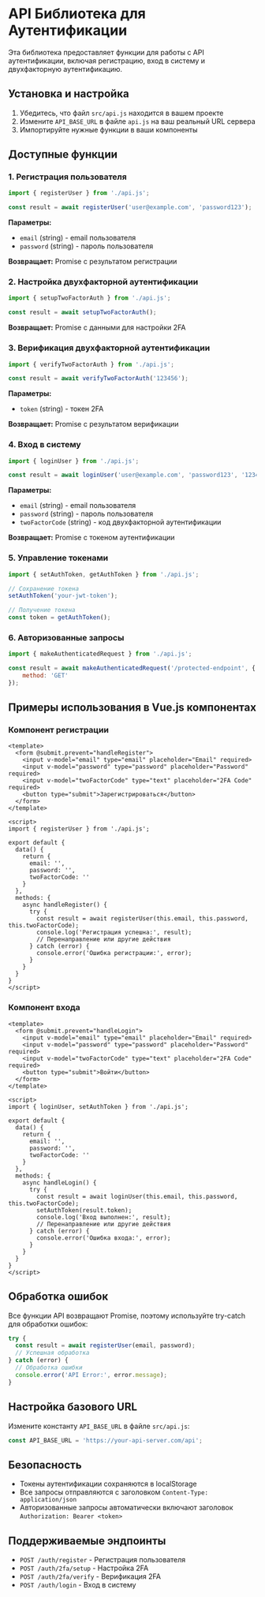 # API Библиотека для Аутентификации

Эта библиотека предоставляет функции для работы с API аутентификации, включая регистрацию, вход в систему и двухфакторную аутентификацию.

## Установка и настройка

1. Убедитесь, что файл `src/api.js` находится в вашем проекте
2. Измените `API_BASE_URL` в файле `api.js` на ваш реальный URL сервера
3. Импортируйте нужные функции в ваши компоненты

## Доступные функции

### 1. Регистрация пользователя
```javascript
import { registerUser } from './api.js';

const result = await registerUser('user@example.com', 'password123');
```

**Параметры:**
- `email` (string) - email пользователя
- `password` (string) - пароль пользователя

**Возвращает:** Promise с результатом регистрации

### 2. Настройка двухфакторной аутентификации
```javascript
import { setupTwoFactorAuth } from './api.js';

const result = await setupTwoFactorAuth();
```

**Возвращает:** Promise с данными для настройки 2FA

### 3. Верификация двухфакторной аутентификации
```javascript
import { verifyTwoFactorAuth } from './api.js';

const result = await verifyTwoFactorAuth('123456');
```

**Параметры:**
- `token` (string) - токен 2FA

**Возвращает:** Promise с результатом верификации

### 4. Вход в систему
```javascript
import { loginUser } from './api.js';

const result = await loginUser('user@example.com', 'password123', '123456');
```

**Параметры:**
- `email` (string) - email пользователя
- `password` (string) - пароль пользователя
- `twoFactorCode` (string) - код двухфакторной аутентификации

**Возвращает:** Promise с токеном аутентификации

### 5. Управление токенами
```javascript
import { setAuthToken, getAuthToken } from './api.js';

// Сохранение токена
setAuthToken('your-jwt-token');

// Получение токена
const token = getAuthToken();
```

### 6. Авторизованные запросы
```javascript
import { makeAuthenticatedRequest } from './api.js';

const result = await makeAuthenticatedRequest('/protected-endpoint', {
    method: 'GET'
});
```

## Примеры использования в Vue.js компонентах

### Компонент регистрации
```vue
<template>
  <form @submit.prevent="handleRegister">
    <input v-model="email" type="email" placeholder="Email" required>
    <input v-model="password" type="password" placeholder="Password" required>
    <input v-model="twoFactorCode" type="text" placeholder="2FA Code" required>
    <button type="submit">Зарегистрироваться</button>
  </form>
</template>

<script>
import { registerUser } from './api.js';

export default {
  data() {
    return {
      email: '',
      password: '',
      twoFactorCode: ''
    }
  },
  methods: {
    async handleRegister() {
      try {
        const result = await registerUser(this.email, this.password, this.twoFactorCode);
        console.log('Регистрация успешна:', result);
        // Перенаправление или другие действия
      } catch (error) {
        console.error('Ошибка регистрации:', error);
      }
    }
  }
}
</script>
```

### Компонент входа
```vue
<template>
  <form @submit.prevent="handleLogin">
    <input v-model="email" type="email" placeholder="Email" required>
    <input v-model="password" type="password" placeholder="Password" required>
    <input v-model="twoFactorCode" type="text" placeholder="2FA Code" required>
    <button type="submit">Войти</button>
  </form>
</template>

<script>
import { loginUser, setAuthToken } from './api.js';

export default {
  data() {
    return {
      email: '',
      password: '',
      twoFactorCode: ''
    }
  },
  methods: {
    async handleLogin() {
      try {
        const result = await loginUser(this.email, this.password, this.twoFactorCode);
        setAuthToken(result.token);
        console.log('Вход выполнен:', result);
        // Перенаправление или другие действия
      } catch (error) {
        console.error('Ошибка входа:', error);
      }
    }
  }
}
</script>
```

## Обработка ошибок

Все функции API возвращают Promise, поэтому используйте try-catch для обработки ошибок:

```javascript
try {
  const result = await registerUser(email, password);
  // Успешная обработка
} catch (error) {
  // Обработка ошибки
  console.error('API Error:', error.message);
}
```

## Настройка базового URL

Измените константу `API_BASE_URL` в файле `src/api.js`:

```javascript
const API_BASE_URL = 'https://your-api-server.com/api';
```

## Безопасность

- Токены аутентификации сохраняются в localStorage
- Все запросы отправляются с заголовком `Content-Type: application/json`
- Авторизованные запросы автоматически включают заголовок `Authorization: Bearer <token>`

## Поддерживаемые эндпоинты

- `POST /auth/register` - Регистрация пользователя
- `POST /auth/2fa/setup` - Настройка 2FA
- `POST /auth/2fa/verify` - Верификация 2FA
- `POST /auth/login` - Вход в систему
